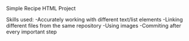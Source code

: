 Simple Recipe HTML Project

Skills used:
-Accurately working with different text/list elements
-Linking different files from the same repository
-Using images
-Commiting after every important step
